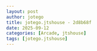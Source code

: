 ```yaml
---
layout: post
author: jotego
title: jotego.jtshouse - 2d8b68f
date: 2025-09-12
categories: [Arcade, jtshouse]
tags: [jotego.jtshouse]
---
```


